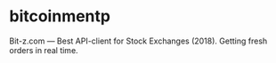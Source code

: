 # bitcoinmentp
Bit-z.com — Best API-client for Stock Exchanges (2018). Getting fresh orders in real time.
